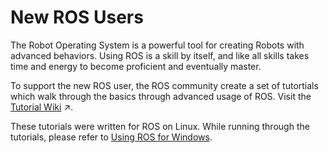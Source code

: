 # New ROS Users
The Robot Operating System is a powerful tool for creating Robots with advanced behaviors. Using ROS is a skill by itself, and like all skills takes time and energy to become proficient and eventually master.

To support the new ROS user, the ROS community create a set of tutortials which walk through the basics through advanced usage of ROS. Visit the [Tutorial Wiki](http://wiki.ros.org/ROS/Tutorials) &nearr;. 

These tutorials were written for ROS on Linux. While running through the tutorials, please refer to [Using ROS for Windows](UsingROSonWindows.md).

